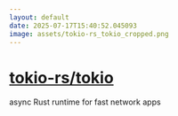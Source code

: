 ```yaml
---
layout: default
date: 2025-07-17T15:40:52.045093
image: assets/tokio-rs_tokio_cropped.png
---
```


# [tokio-rs/tokio](https://github.com/tokio-rs/tokio)

async Rust runtime for fast network apps
